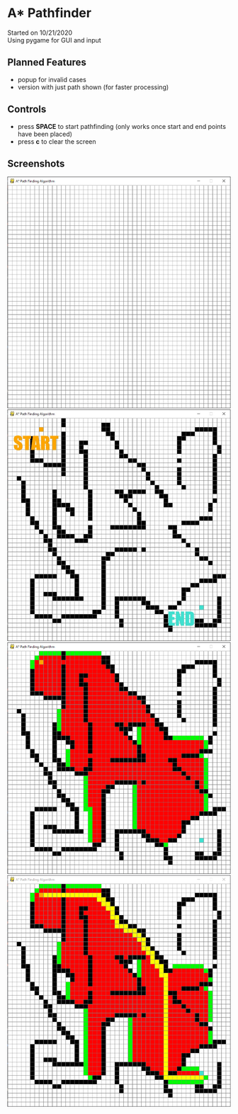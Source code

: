 # A* Pathfinder
Started on 10/21/2020<br>
Using pygame for GUI and input

## Planned Features
- popup for invalid cases
- version with just path shown (for faster processing)

## Controls
- press **SPACE** to start pathfinding \(only works once start and end points have been placed\)
- press **c** to clear the screen

## Screenshots
![Blank grid](https://github.com/jreysarabosing/a-star-pathfinder/blob/master/screenshots/blank_grid.png?raw=true)
![After user input](https://github.com/jreysarabosing/a-star-pathfinder/blob/master/screenshots/user_input.jpg?raw=true)
![In progress of pathfinding](https://github.com/jreysarabosing/a-star-pathfinder/blob/master/screenshots/in_progress.png?raw=true)
![Path drawn](https://github.com/jreysarabosing/a-star-pathfinder/blob/master/screenshots/path.png?raw=true)

